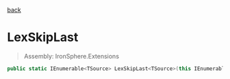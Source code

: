 ﻿

[back](/IronSphere.Extensions/types/LinqExtensions)

# LexSkipLast

> Assembly: IronSphere.Extensions

```csharp
public static IEnumerable<TSource> LexSkipLast<TSource>(this IEnumerable<TSource> source, Int32 count);
```



 